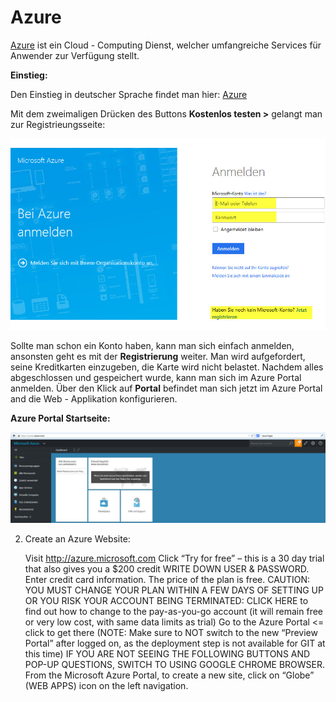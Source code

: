 # Azure

[Azure](https://de.wikipedia.org/wiki/Microsoft_Azure) ist ein Cloud - Computing Dienst, welcher umfangreiche Services  für Anwender zur Verfügung stellt.

**Einstieg:**

Den Einstieg in deutscher Sprache findet man hier: [Azure ](https://azure.microsoft.com/de-de/)

Mit dem zweimaligen Drücken des Buttons **Kostenlos testen >** gelangt man zur Registrieungsseite:

![azure_reg](../images/azure/azure_reg.jpg)

Sollte man schon ein Konto haben, kann man sich einfach anmelden, ansonsten geht es mit der **Registrierung** weiter.
Man wird aufgefordert, seine Kreditkarten einzugeben, die Karte wird nicht belastet.
Nachdem alles abgeschlossen und gespeichert wurde, kann man sich im Azure Portal anmelden.
 Über den Klick auf **Portal** befindet man sich jetzt im Azure Portal and die Web - Applikation konfigurieren.
 
 **Azure Portal Startseite:**
 
 ![azure_portal](../images/azure/azure_portal.jpg)

















2.  Create an Azure Website:

    Visit http://azure.microsoft.com
    Click “Try for free” – this is a 30 day trial that also gives  you a $200 credit
    WRITE DOWN USER & PASSWORD.
    Enter credit card information.  The price of the plan is free.
    CAUTION:  YOU MUST CHANGE YOUR PLAN WITHIN A FEW DAYS OF SETTING UP OR YOU RISK YOUR ACCOUNT BEING TERMINATED:  CLICK HERE to find out how to change to the pay-as-you-go account (it will remain free or very low cost, with same data limits as trial)
    Go to the Azure Portal <= click to get there (NOTE: Make sure to NOT switch to the new “Preview Portal” after logged on, as the deployment step is not available for GIT at this time)
    IF YOU ARE NOT SEEING THE FOLLOWING BUTTONS AND POP-UP QUESTIONS, SWITCH TO USING GOOGLE CHROME BROWSER.
    From the Microsoft Azure Portal, to create a new site, click on “Globe” (WEB APPS) icon on the left navigation.